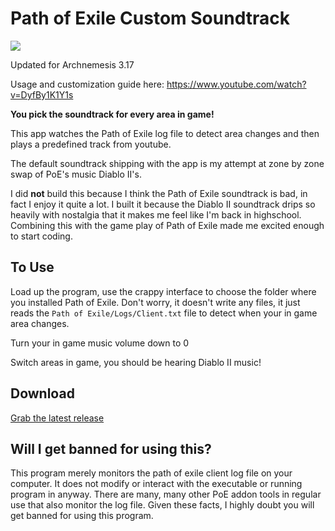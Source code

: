 # Path of Exile Custom Soundtrack

![](pietyd2.png)

Updated for Archnemesis 3.17

Usage and customization guide here: https://www.youtube.com/watch?v=DyfBy1K1Y1s

**You pick the soundtrack for every area in game!**

This app watches the Path of Exile log file to detect area changes and then plays a predefined track from youtube.

The default soundtrack shipping with the app is my attempt at zone by zone swap of PoE's music Diablo II's.

I did **not** build this because I think the Path of Exile soundtrack is bad, in fact I enjoy it quite a lot. I built it because the Diablo II soundtrack drips so heavily with nostalgia that it makes me feel like I'm back in highschool. Combining this with the game play of Path of Exile made me excited enough to start coding.

## To Use

Load up the program, use the crappy interface to choose the folder where you installed Path of Exile. Don't worry, it doesn't write any files, it just reads the `Path of Exile/Logs/Client.txt` file to detect when your in game area changes.

Turn your in game music volume down to 0

Switch areas in game, you should be hearing Diablo II music!

## Download

[Grab the latest release](https://github.com/jareddr/PoECustomSoundtrack/releases/latest)

## Will I get banned for using this?

This program merely monitors the path of exile client log file on your computer. It does not modify or interact with the executable or running program in anyway. There are many, many other PoE addon tools in regular use that also monitor the log file. Given these facts, I highly doubt you will get banned for using this program.
